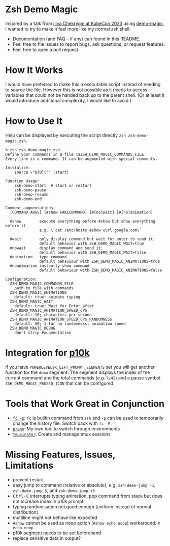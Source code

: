 # Zsh Demo Magic
Inspired by a talk from [Illya Chekrygin at KubeCon 2023] using [demo-magic], I
wanted to try to make it feel more like my normal zsh shell.

- Documentation (and FAQ – if any) can found in this README.
- Feel free to file issues to report bugs, ask questions, or request features.
- Feel free to open a pull request.

# How It Works
I would have preferred to make this a executable script instead of needing to
source the file. However this is not possible as it needs to access variables
that could not be handed back up to the parent shell. (Or at least it would
introduce additional complexity, I would like to avoid.)

# How to Use It
Help can be displayed by executing the script directly `zsh zsh-demo-magic.zsh`.
```
% zsh zsh-demo-magic.zsh
Define your commands in a file \$ZSH_DEMO_MAGIC_COMMANDS_FILE
Every line is a command. It can be augmented with special comments.

Initialize:
    source \"${0}\"" [start]

Function Usage:
    zsh-demo-start  # start or restart 
    zsh-demo-pause
    zsh-demo-resume
    zsh-demo-end

Comment augmentations:
  [COMMAND ARGS] [#show FAKECOMMAND] [#[no]wait] [#[no]animation]

  #show        execute everything before #show but show everything before it
               e.g. \`cat /etc/hosts #show curl google.com\`

  #wait        only display command but wait for enter to send it;
               default behavior with ZSH_DEMO_MAGIC_WAIT=true
  #nowait      display command and send it;
               default behavior with ZSH_DEMO_MAGIC_WAIT=false
  #animation   type command
               default behaviour with ZSH_DEMO_MAGIC_ANIMATIONS=true
  #noanimation instantly show command
               default behaviour with ZSH_DEMO_MAGIC_ANIMATIONS=false

Configuration:
  ZSH_DEMO_MAGIC_COMMANDS_FILE
    path to file with commands
  ZSH_DEMO_MAGIC_ANIMATIONS
    default: true; animate typing
  ZSH_DEMO_MAGIC_WAIT
    default: true; Wait for Enter after
  ZSH_DEMO_MAGIC_ANIMATION_SPEED_CPS
    default: 10; characters per second
  ZSH_DEMO_MAGIC_ANIMATION_SPEED_CPS_RANDOMNESS
    default: 50; 1 for no randomness; animation speed
  ZSH_DEMO_MAGIC_DEBUG
    don't strip #augmentation
```

# Integration for [p10k]
If you have `POWERLEVEL9K_LEFT_PROMPT_ELEMENTS` set you will get another
function for the `demo` segment. The segment displays the index of the current
command and the total commands (e.g. `7/42`) and a pause symbol
`ZSH_DEMO_MAGIC_PAUSED_ICON` that can be configured.

# Tools that Work Great in Conjunction
- [`fc -p`]: `fc` is builtin command from `zsh` and `-p` can be used to
  temporarily change the history file. Switch back with `fc -P`.
- [`prenv`]: My own tool to switch through environments
- [`tmuxinator`]: Create and manage tmux sessions

# Missing Features, Issues, Limitations
- prevent restart
- easy jump to command (relative or absolute), e.g. `zsh-demo-jump -1`,
  `zsh-demo-jump 5`, and `zsh-demo-jump +5`
- <kbd>Ctrl-C</kbd> interrupts typing animation, pop command from stack but does
  not increase index in p10k prompt
- typing randomisation not good enough (uniform instead of normal distribution)
- multiline might not behave like expected
- `#show` cannot be used as noop action (`#show echo noop`)
  workaround: `# echo noop`
- p10k segment needs to be set beforehand
- replace sensitive data in output?

[Illya Chekrygin at KubeCon 2023]: https://www.youtube.com/watch?v=2IPf_AyKSsU
[demo-magic]: https://github.com/paxtonhare/demo-magic
[p10k]: https://github.com/romkatv/powerlevel10k/blob/master/README.md
[`fc -p`]: https://zsh.sourceforge.io/Doc/Release/Shell-Builtin-Commands.html
[`prenv`]: https://github.com/syphdias/prenv
[`tmuxinator`]: https://github.com/tmuxinator/tmuxinator
